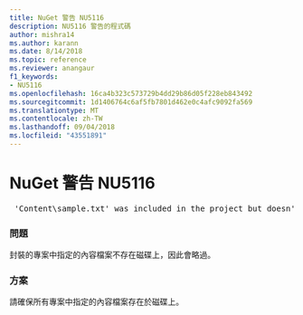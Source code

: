 ```yaml
---
title: NuGet 警告 NU5116
description: NU5116 警告的程式碼
author: mishra14
ms.author: karann
ms.date: 8/14/2018
ms.topic: reference
ms.reviewer: anangaur
f1_keywords:
- NU5116
ms.openlocfilehash: 16ca4b323c573729b4dd29b86d05f228eb843492
ms.sourcegitcommit: 1d1406764c6af5fb7801d462e0c4afc9092fa569
ms.translationtype: MT
ms.contentlocale: zh-TW
ms.lasthandoff: 09/04/2018
ms.locfileid: "43551891"
---
```

# <a name="nuget-warning-nu5116"></a>NuGet 警告 NU5116
<pre> 'Content\sample.txt' was included in the project but doesn't exist. Skipping...</pre>

### <a name="issue"></a>問題

封裝的專案中指定的內容檔案不存在磁碟上，因此會略過。


### <a name="solution"></a>方案

請確保所有專案中指定的內容檔案存在於磁碟上。

